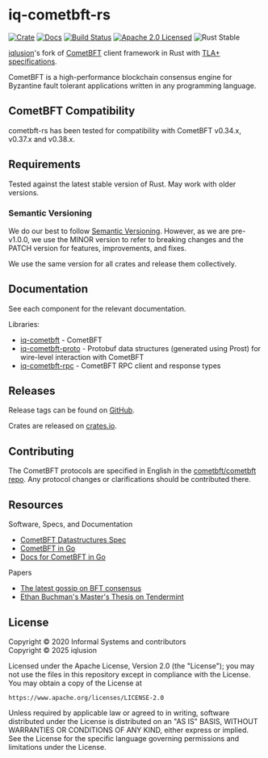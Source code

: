 # iq-cometbft-rs

[![Crate][crate-image]][crate-link]
[![Docs][docs-image]][docs-link]
[![Build Status][build-image]][build-link]
[![Apache 2.0 Licensed][license-image]][license-link]
![Rust Stable][rustc-image]

[iqlusion]'s fork of [CometBFT] client framework in Rust with [TLA+ specifications](/docs/spec).

CometBFT is a high-performance blockchain consensus engine for Byzantine fault
tolerant applications written in any programming language.

## CometBFT Compatibility

cometbft-rs has been tested for compatibility with CometBFT v0.34.x, v0.37.x and v0.38.x.

## Requirements

Tested against the latest stable version of Rust. May work with older versions.

### Semantic Versioning

We do our best to follow [Semantic Versioning](https://semver.org/). However, as
we are pre-v1.0.0, we use the MINOR version to refer to breaking changes and the
PATCH version for features, improvements, and fixes.

We use the same version for all crates and release them collectively.

## Documentation

See each component for the relevant documentation.

Libraries:

- [iq-cometbft](./cometbft) - CometBFT
- [iq-cometbft-proto](./proto) - Protobuf data structures (generated using Prost)
  for wire-level interaction with CometBFT
- [iq-cometbft-rpc](./rpc) - CometBFT RPC client and response types

## Releases

Release tags can be found on
[GitHub](https://github.com/iqlusioninc/cometbft-rs/releases).

Crates are released on [crates.io](https://crates.io).

## Contributing

The CometBFT protocols are specified in English in the
[cometbft/cometbft repo](https://github.com/cometbft/cometbft/tree/main/spec).
Any protocol changes or clarifications should be contributed there.


## Resources

Software, Specs, and Documentation

- [CometBFT Datastructures Spec](https://github.com/cometbft/cometbft/tree/main/spec)
- [CometBFT in Go](https://github.com/cometbft/cometbft)
- [Docs for CometBFT in Go](http://docs.cometbft.com/)

Papers

- [The latest gossip on BFT consensus](https://arxiv.org/abs/1807.04938)
- [Ethan Buchman's Master's Thesis on Tendermint](https://atrium.lib.uoguelph.ca/xmlui/handle/10214/9769)

## License

Copyright © 2020 Informal Systems and contributors  
Copyright © 2025 iqlusion

Licensed under the Apache License, Version 2.0 (the "License");
you may not use the files in this repository except in compliance with the License.
You may obtain a copy of the License at

    https://www.apache.org/licenses/LICENSE-2.0

Unless required by applicable law or agreed to in writing, software
distributed under the License is distributed on an "AS IS" BASIS,
WITHOUT WARRANTIES OR CONDITIONS OF ANY KIND, either express or implied.
See the License for the specific language governing permissions and
limitations under the License.

[//]: # (badges)

[crate-image]: https://img.shields.io/crates/v/iq-cometbft.svg
[crate-link]: https://crates.io/crates/iq-cometbft
[docs-image]: https://docs.rs/iq-cometbft/badge.svg
[docs-link]: https://docs.rs/iq-cometbft/
[build-image]: https://github.com/iqlusioninc/cometbft-rs/workflows/Rust/badge.svg
[build-link]: https://github.com/iqlusioninc/cometbft-rs/actions?query=workflow%3ARust
[license-image]: https://img.shields.io/badge/license-Apache2.0-blue.svg
[license-link]: https://github.com/iqlusioninc/cometbft-rs/blob/master/LICENSE
[rustc-image]: https://img.shields.io/badge/rustc-stable-blue.svg

[//]: # (general links)

[iqlusion]: https://iqlusion.io
[cometbft-docs-link]: https://docs.rs/cometbft/
[cometbft-rpc-docs-link]: https://docs.rs/cometbft-rpc/
[CometBFT]: https://github.com/cometbft/cometbft
[cometbft-light-client-docs-link]: https://docs.rs/cometbft-light-client/
[cometbft-secret-conn]: https://github.com/cometbft/cometbft/blob/v0.34.x/spec/p2p/peer.md#authenticated-encryption-handshake
[contributing]: ./CONTRIBUTING.md
